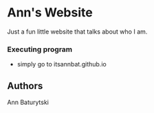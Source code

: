 # Ann's Website

Just a fun little website that talks about who I am.

### Executing program

* simply go to itsannbat.github.io

## Authors

Ann Baturytski